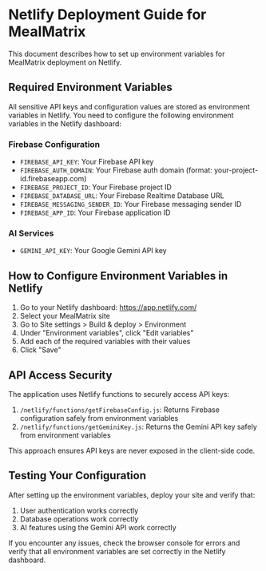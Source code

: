 # Netlify Deployment Guide for MealMatrix

This document describes how to set up environment variables for MealMatrix deployment on Netlify.

## Required Environment Variables

All sensitive API keys and configuration values are stored as environment variables in Netlify. You need to configure the following environment variables in the Netlify dashboard:

### Firebase Configuration
- `FIREBASE_API_KEY`: Your Firebase API key
- `FIREBASE_AUTH_DOMAIN`: Your Firebase auth domain (format: your-project-id.firebaseapp.com)
- `FIREBASE_PROJECT_ID`: Your Firebase project ID
- `FIREBASE_DATABASE_URL`: Your Firebase Realtime Database URL
- `FIREBASE_MESSAGING_SENDER_ID`: Your Firebase messaging sender ID
- `FIREBASE_APP_ID`: Your Firebase application ID

### AI Services
- `GEMINI_API_KEY`: Your Google Gemini API key

## How to Configure Environment Variables in Netlify

1. Go to your Netlify dashboard: https://app.netlify.com/
2. Select your MealMatrix site
3. Go to Site settings > Build & deploy > Environment
4. Under "Environment variables", click "Edit variables"
5. Add each of the required variables with their values
6. Click "Save"

## API Access Security

The application uses Netlify functions to securely access API keys:

1. `/netlify/functions/getFirebaseConfig.js`: Returns Firebase configuration safely from environment variables
2. `/netlify/functions/getGeminiKey.js`: Returns the Gemini API key safely from environment variables

This approach ensures API keys are never exposed in the client-side code.

## Testing Your Configuration

After setting up the environment variables, deploy your site and verify that:

1. User authentication works correctly
2. Database operations work correctly
3. AI features using the Gemini API work correctly

If you encounter any issues, check the browser console for errors and verify that all environment variables are set correctly in the Netlify dashboard.
